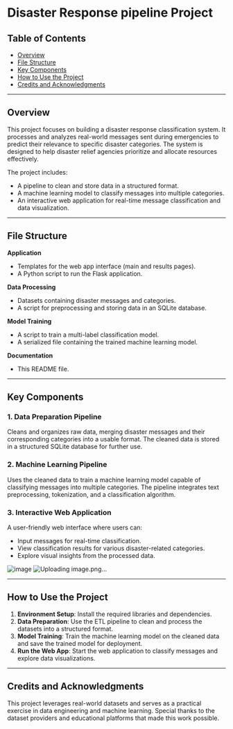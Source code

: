 # **Disaster Response pipeline Project**

## **Table of Contents**
- [Overview](#overview)
- [File Structure](#file-structure)
- [Key Components](#key-components)
- [How to Use the Project](#how-to-use-the-project)
- [Credits and Acknowledgments](#credits-and-acknowledgments)

---

## **Overview**
This project focuses on building a disaster response classification system. It processes and analyzes real-world messages sent during emergencies to predict their relevance to specific disaster categories. The system is designed to help disaster relief agencies prioritize and allocate resources effectively.

The project includes:
- A pipeline to clean and store data in a structured format.
- A machine learning model to classify messages into multiple categories.
- An interactive web application for real-time message classification and data visualization.

---

## **File Structure**

**Application**  
- Templates for the web app interface (main and results pages).  
- A Python script to run the Flask application.

**Data Processing**  
- Datasets containing disaster messages and categories.  
- A script for preprocessing and storing data in an SQLite database.

**Model Training**  
- A script to train a multi-label classification model.  
- A serialized file containing the trained machine learning model.

**Documentation**  
- This README file.

---

## **Key Components**

### **1. Data Preparation Pipeline**
Cleans and organizes raw data, merging disaster messages and their corresponding categories into a usable format. The cleaned data is stored in a structured SQLite database for further use.

### **2. Machine Learning Pipeline**
Uses the cleaned data to train a machine learning model capable of classifying messages into multiple categories. The pipeline integrates text preprocessing, tokenization, and a classification algorithm.

### **3. Interactive Web Application**
A user-friendly web interface where users can:
- Input messages for real-time classification.
- View classification results for various disaster-related categories.
- Explore visual insights from the processed data.
  
 ![image](https://github.com/user-attachments/assets/cf49ff36-428a-4d93-8f40-a0b5ed239338)
 ![Uploading image.png…]()



---

## **How to Use the Project**

1. **Environment Setup**: Install the required libraries and dependencies.  
2. **Data Preparation**: Use the ETL pipeline to clean and process the datasets into a structured format.  
3. **Model Training**: Train the machine learning model on the cleaned data and save the trained model for deployment.  
4. **Run the Web App**: Start the web application to classify messages and explore data visualizations.

---

## **Credits and Acknowledgments**
This project leverages real-world datasets and serves as a practical exercise in data engineering and machine learning. Special thanks to the dataset providers and educational platforms that made this work possible.
